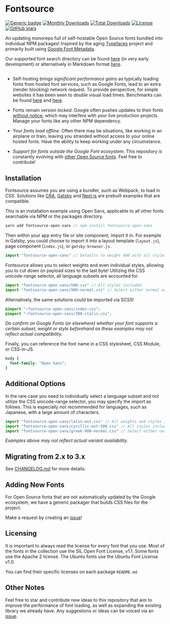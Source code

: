 # Fontsource

[![Generic badge](https://img.shields.io/badge/fontsource-passing-brightgreen)](https://github.com/DecliningLotus/fontsource) [![Monthly Downloads](https://img.shields.io/endpoint?url=https%3A%2F%2Fraw.githubusercontent.com%2Ffontsource%2Fdownload-stat-aggregator%2Fmaster%2Fdata%2FbadgeMonth.json)](https://github.com/fontsource/download-stat-aggregator) [![Total Downloads](https://img.shields.io/endpoint?url=https%3A%2F%2Fraw.githubusercontent.com%2Ffontsource%2Fdownload-stat-aggregator%2Fmaster%2Fdata%2FbadgeTotal.json)](https://github.com/fontsource/download-stat-aggregator) [![License](https://badgen.net/badge/license/MIT/green)](https://github.com/fontsource/fontsource/blob/master/LICENSE) [![GitHub stars](https://img.shields.io/github/stars/DecliningLotus/fontsource.svg?style=social&label=Star)](https://github.com/fontsource/fontsource/stargazers)

An updating monorepo full of self-hostable Open Source fonts bundled into individual NPM packages!
Inspired by the aging [Typefaces](https://github.com/KyleAMathews/typefaces) project and primarily built using [Google Font Metadata](https://github.com/fontsource/google-font-metadata).

Our supported font search directory can be found [here](https://fontsource.github.io/search-directory/) (in very early development) or alternatively in Markdown format [here](https://github.com/fontsource/fontsource/blob/master/FONTLIST.md).

##

- Self-hosting brings _significant performance gains_ as typically loading fonts from hosted font services, such as Google Fonts, lead to an extra (render blocking) network request. To provide perspective, for simple websites it has been seen to _double_ visual load times. Benchmarks can be found [here](https://github.com/HTTPArchive/almanac.httparchive.org/pull/607) and [here](https://github.com/reactiflux/reactiflux.com/pull/21).

- Fonts remain _version locked_. Google often pushes updates to their fonts [without notice](https://github.com/google/fonts/issues/1307), which may interfere with your live production projects. Manage your fonts like any other NPM dependency.

- Your _fonts load offline_. Often there may be situations, like working in an airplane or train, leaving you stranded without access to your online hosted fonts. Have the ability to keep working under any circumstance.

- _Support for fonts outside the Google Font ecosystem_. This repository is constantly evolving with [other Open Source fonts](https://github.com/fontsource/fontsource/blob/master/FONTLIST.md). Feel free to contribute!

## Installation

Fontsource assumes you are using a bundler, such as Webpack, to load in CSS. Solutions like [CRA](https://create-react-app.dev/), [Gatsby](https://www.gatsbyjs.org/) and [Next.js](https://nextjs.org/) are prebuilt examples that are compatible.

This is an installation example using Open Sans, applicable to all other fonts searchable via NPM or the packages directory.

```javascript
yarn add fontsource-open-sans // npm install fontsource-open-sans
```

Then within your app entry file or site component, import it in. For example in Gatsby, you could choose to import it into a layout template (`layout.js`), page component (`index.js`), or `gatsby-browser.js`.

```javascript
import "fontsource-open-sans" // Defaults to weight 400 with all styles included.
```

Fontsource allows you to select weights and even individual styles, allowing you to cut down on payload sizes to the last byte! Utilizing the CSS unicode-range selector, all language subsets are accounted for.

```javascript
import "fontsource-open-sans/500.css" // All styles included.
import "fontsource-open-sans/900-normal.css" // Select either normal or italic.
```

Alternatively, the same solutions could be imported via SCSS!

```scss
@import "~fontsource-open-sans/index.css";
@import "~fontsource-open-sans/300-italic.css";
```

_Do confirm on Google Fonts (or elsewhere) whether your font supports a certain subset, weight or style beforehand as these examples may not reflect actual compatibility._

Finally, you can reference the font name in a CSS stylesheet, CSS Module, or CSS-in-JS.

```css
body {
  font-family: "Open Sans";
}
```

## Additional Options

In the rare case you need to individually select a language subset and not utilize the CSS unicode-range selector, you may specify the import as follows. This is especially not recommended for languages, such as Japanese, with a large amount of characters.

```javascript
import "fontsource-open-sans/latin-ext.css" // All weights and styles included.
import "fontsource-open-sans/cyrillic-ext-500.css" // All styles included.
import "fontsource-open-sans/greek-900-normal.css" // Select either normal or italic.
```

_Examples above may not reflect actual variant availability._

## Migrating from 2.x to 3.x

See [CHANGELOG.md](https://github.com/fontsource/fontsource/blob/master/CHANGELOG.md) for more details.

## Adding New Fonts

For Open Source fonts that are not automatically updated by the Google ecosystem, we have a generic packager that builds CSS files for the project.

Make a request by creating an [issue](https://github.com/fontsource/fontsource/issues)!

## Licensing

It is important to always read the license for every font that you use.
Most of the fonts in the collection use the SIL Open Font License, v1.1. Some fonts use the Apache 2 license. The Ubuntu fonts use the Ubuntu Font License v1.0.

You can find their specific licenses on each package `README.md`.

## Other Notes

Feel free to star and contribute new ideas to this repository that aim to improve the performance of font loading, as well as expanding the existing library we already have. Any suggestions or ideas can be voiced via an [issue](https://github.com/fontsource/fontsource/issues).
